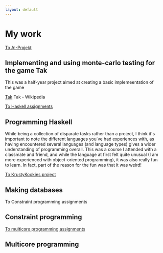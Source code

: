 ```yaml
---
layout: default
---
```

<h1>My work</h1>
<div class="container">
  <div class="row">
    <div class="col-3">
	  <a class="darkbtn" href="https://github.com/Flyttkartong/EDAN70-AI-Projekt">To AI-Projekt</a>
	</div>
	<div class="col-9">
	  <h2>Implementing and using monte-carlo testing for the game Tak</h2>
	  <p>This was a half-year project aimed at creating a basic implemeentation
	  of the game 
	    <div class="tooltip"><a href="https://en.wikipedia.org/wiki/Tak_(game)">Tak</a>
		  <span class="tooltiptext">Tak - Wikipedia</span>
		</div>
	  </p>
	</div>
  </div>
  <div class="row">
    <div class="col-3">
	  <a class="darkbtn" href="https://github.com/evilhunter93/EDAN40">To Haskell assignments</a>
	</div>
	<div class="col-9">
	  <h2>Programming Haskell</h2>
	  <p>
	  While being a collection of disparate tasks rather than a project, 
	  I think it's important to note the different languages you've had experiences with,
	  as having encountered several languages (and language types) gives a wider understanding of programming overall.
	  This was a course I attended with a classmate and friend, and while the language at first felt quite unusual 
	  (I am more experienced with object-oriented programming), it was also really fun to learn.
	  In fact, part of the reason for the fun was that it was weird!
	  </p>
	</div>
  </div>
  <div class="row">
	<div class="col-3">
	  <a class="darkbtn" href="https://github.com/evilhunter93/MyEDA216">To KrustyKookies project</a>
	</div>
	<div class="col-9">
	  <h2>Making databases</h2>
	</div>
  </div>
  <div class="row">
    <div class="col-3">
	  <a class="darkbtn" href"https://github.com/dat13kan/EDAN01">To Constraint programming assignments</a>
	</div>
	<div class="col-9">
	  <h2>Constraint programming</h2>
	</div>
  </div>
  <div class="row">
    <div class="col-3">
      <a class="darkbtn" href="https://github.com/dat13kan/EDAN26">To multicore programming assignments</a>
    </div>
    <div class="col-9">
      <h2>Multicore programming</h2>
    </div>
  </div>
</div>